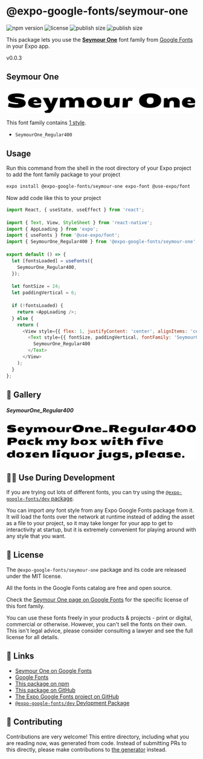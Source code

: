 # @expo-google-fonts/seymour-one

![npm version](https://flat.badgen.net/npm/v/@expo-google-fonts/seymour-one)
![license](https://flat.badgen.net/github/license/expo/google-fonts)
![publish size](https://flat.badgen.net/packagephobia/install/@expo-google-fonts/seymour-one)
![publish size](https://flat.badgen.net/packagephobia/publish/@expo-google-fonts/seymour-one)

This package lets you use the [**Seymour One**](https://fonts.google.com/specimen/Seymour+One) font family from [Google Fonts](https://fonts.google.com/) in your Expo app.

v0.0.3

## Seymour One

![Seymour One](./font-family.png)

This font family contains [1 style](#-gallery).

- `SeymourOne_Regular400`

## Usage

Run this command from the shell in the root directory of your Expo project to add the font family package to your project
```sh
expo install @expo-google-fonts/seymour-one expo-font @use-expo/font
```

Now add code like this to your project
```js
import React, { useState, useEffect } from 'react';

import { Text, View, StyleSheet } from 'react-native';
import { AppLoading } from 'expo';
import { useFonts } from '@use-expo/font';
import { SeymourOne_Regular400 } from '@expo-google-fonts/seymour-one';

export default () => {
  let [fontsLoaded] = useFonts({
    SeymourOne_Regular400,
  });

  let fontSize = 24;
  let paddingVertical = 6;

  if (!fontsLoaded) {
    return <AppLoading />;
  } else {
    return (
      <View style={{ flex: 1, justifyContent: 'center', alignItems: 'center' }}>
        <Text style={{ fontSize, paddingVertical, fontFamily: 'SeymourOne_Regular400' }}>
          SeymourOne_Regular400
        </Text>
      </View>
    );
  }
};

```

## 🔡 Gallery

##### SeymourOne_Regular400
![SeymourOne_Regular400](./e7cbd22ce54883fd2ac35ed6713f3fe1d70045e47934b033a6d51357e4d097f2.ttf.png)


## 👩‍💻 Use During Development

If you are trying out lots of different fonts, you can try using the [`@expo-google-fonts/dev` package](https://github.com/expo/google-fonts/tree/master/font-packages/dev#readme).

You can import *any* font style from any Expo Google Fonts package from it. It will load the fonts
over the network at runtime instead of adding the asset as a file to your project, so it may take longer
for your app to get to interactivity at startup, but it is extremely convenient
for playing around with any style that you want.

## 📖 License

The `@expo-google-fonts/seymour-one` package and its code are released under the MIT license.

All the fonts in the Google Fonts catalog are free and open source.

Check the [Seymour One page on Google Fonts](https://fonts.google.com/specimen/Seymour+One) for the specific license of this font family.

You can use these fonts freely in your products & projects - print or digital, commercial or otherwise. However, you can't sell the fonts on their own. This isn't legal advice, please consider consulting a lawyer and see the full license for all details.

## 🔗 Links

- [Seymour One on Google Fonts](https://fonts.google.com/specimen/Seymour+One)
- [Google Fonts](https://fonts.google.com/)
- [This package on npm](https://www.npmjs.com/package/@expo-google-fonts/seymour-one)
- [This package on GitHub](https://github.com/expo/google-fonts/tree/master/font-packages/seymour-one)
- [The Expo Google Fonts project on GitHub](https://github.com/expo/google-fonts)
- [`@expo-google-fonts/dev` Devlopment Package](https://github.com/expo/google-fonts/tree/master/font-packages/dev)


## 🤝 Contributing

Contributions are very welcome! This entire directory, including what you are reading now, was generated from code. Instead of submitting PRs to this directly, please make contributions to [the generator](https://github.com/expo/google-fonts/tree/master/packages/generator) instead.
